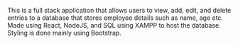 This is a full stack application that allows users to view, add, edit, and delete entries to a database that stores employee details such as name, age etc. Made using React, NodeJS, and SQL using XAMPP to host the database. Styling is done mainly using Bootstrap. 
